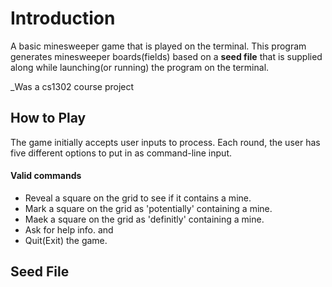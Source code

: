 # Introduction 
A basic minesweeper game that is played on the terminal.
This program generates minesweeper boards(fields) based on a **seed file** that is supplied along while launching(or running) the program on the terminal.


_Was a cs1302 course project 


## How to Play
The game initially accepts user inputs to process. Each round, the user has five different options to put in as command-line input.

#### Valid commands
* Reveal a square on the grid to see if it contains a mine.
* Mark a square on the grid as 'potentially' containing a mine.
* Maek a square on the grid as 'definitly' containing a mine.
* Ask for help info.
and
* Quit(Exit) the game.


## Seed File

